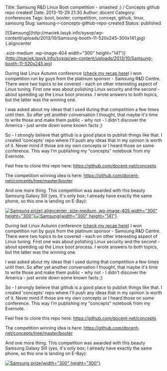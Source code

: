Title: Samsung R&D Linux Boot competition - smashed ;) / Concepts github repo created!
Date: 2013-10-29 21:30
Author: docent
Category: conferences
Tags: boot, booter, competition, concept, github, linux, samsung
Slug: samsung-r-concepts-github-repo-created
Status: published

<!--:en-->[![Samsung](http://maciek.lasyk.info/sysop/wp-content/uploads/2013/10/Samsung-booth-11-520x245-300x141.jpg){.aligncenter
.size-medium .wp-image-404 width="300"
height="141"}](http://maciek.lasyk.info/sysop/wp-content/uploads/2013/10/Samsung-booth-11-520x245.jpg)

During last Linux Autumn conference ([check my recap
here](http://maciek.lasyk.info/sysop/2013/10/13/linux-autumn-2013-recap/ "Linux Autumn 2013 – recap"))
I won competition run by guys from the platinum sponsor - Samsung R&D
Centre. There were two topics to be covered - each on other interesting
aspect of Linux tuning. First one was about polishing Linux security and
the second - about speeding up the Linux boot process. I wrote answers
to both topics, but the latter was the winning one.

I was asked about my ideas that I used during that competition a few
times until then. So after yet another conversation I thought, that
maybe it's time to write those and make them public - why not - I didn't
discover the America - just wrote down some known facts ;)

So - I strongly believe that github is a good place to publish things
like that. I created 'concepts' repo where I'll push any ideas that in
my opinion is worth of it. Never mind if those are my own concepts or I
heard those on some conference. This way I'm publishing my "concepts"
notebook from my Evernote.

Feel free to clone this repo
here: <https://github.com/docent-net/concepts>

The competition winning idea is
here: <https://github.com/docent-net/concepts/tree/master/booter>

And one more thing. This competition was awarded with this beauty
Samsung Galaxy SIII (yes, it's only box; I already have exactly the same
phone, so this one is landing on E-Bay):

[![Samsung
prize](http://maciek.lasyk.info/sysop/wp-content/uploads/2013/10/1382195_10151717010150911_753129479_n-300x300.jpg){.aligncenter
.size-medium .wp-image-405 width="300"
height="300"}](http://maciek.lasyk.info/sysop/wp-content/uploads/2013/10/1382195_10151717010150911_753129479_n.jpg)<!--:--><!--:pl-->[![Samsung](http://maciek.lasyk.info/sysop/wp-content/uploads/2013/10/Samsung-booth-11-520x245-300x141.jpg){width="300"
height="141"}](http://maciek.lasyk.info/sysop/wp-content/uploads/2013/10/Samsung-booth-11-520x245.jpg)

During last Linux Autumn conference ([check my recap
here](http://maciek.lasyk.info/sysop/2013/10/13/linux-autumn-2013-recap/ "Linux Autumn 2013 – recap"))
I won competition run by guys from the platinum sponsor - Samsung R&D
Centre. There were two topics to be covered - each on other interesting
aspect of Linux tuning. First one was about polishing Linux security and
the second - about speeding up the Linux boot process. I wrote answers
to both topics, but the latter was the winning one.

I was asked about my ideas that I used during that competition a few
times until then. So after yet another conversation I thought, that
maybe it's time to write those and make them public - why not - I didn't
discover the America - just wrote down some known facts ;)

So - I strongly believe that github is a good place to publish things
like that. I created 'concepts' repo where I'll push any ideas that in
my opinion is worth of it. Never mind if those are my own concepts or I
heard those on some conference. This way I'm publishing my "concepts"
notebook from my Evernote.

Feel free to clone this repo
here: <https://github.com/docent-net/concepts>

The competition winning idea is
here: <https://github.com/docent-net/concepts/tree/master/booter>

And one more thing. This competition was awarded with this beauty
Samsung Galaxy SIII (yes, it's only box; I already have exactly the same
phone, so this one is landing on E-Bay):

[![Samsung
prize](http://maciek.lasyk.info/sysop/wp-content/uploads/2013/10/1382195_10151717010150911_753129479_n-300x300.jpg){width="300"
height="300"}](http://maciek.lasyk.info/sysop/wp-content/uploads/2013/10/1382195_10151717010150911_753129479_n.jpg)<!--:-->
